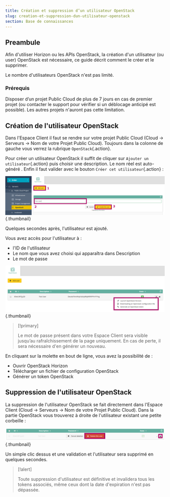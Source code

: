 ```yaml
---
title: Création et suppression d’un utilisateur OpenStack
slug: creation-et-suppression-dun-utilisateur-openstack
section: Base de connaissances
---
```



## Preambule
Afin d'utiliser Horizon ou les APIs OpenStack, la création d'un utilisateur (ou user) OpenStack est nécessaire, ce guide décrit comment le créer et le supprimer.

Le nombre d'utilisateurs OpenStack n'est pas limité.


### Prérequis
Disposer d’un projet Public Cloud de plus de 7 jours en cas de premier projet (ou contacter le support pour vérifier si un déblocage anticipé est possible). Les autres projets n'auront pas cette limitation.


## Création de l'utilisateur OpenStack
Dans l'Espace Client il faut se rendre sur votre projet Public Cloud (Cloud → Serveurs → Nom de votre Projet Public Cloud). Toujours dans la colonne de gauche vous verrez la rubrique `OpenStack`{.action}.

Pour créer un utilisateur OpenStack il suffit de cliquer sur `Ajouter un utilisateur`{.action} puis choisir une description. Le nom réel est auto-généré . Enfin il faut valider avec le bouton `Créer cet utilisateur`{.action} :


![public-cloud](images/add_user.png){.thumbnail}

Quelques secondes après, l'utilisateur est ajouté.

Vous avez accès pour l'utilisateur à :

- l'ID de l'utilisateur
- Le nom que vous avez choisi qui apparaîtra dans Description
- Le mot de passe


![public-cloud](images/add_user_menu.png){.thumbnail}



> [!primary]
>
> Le mot de passe présent dans votre Espace Client sera visible jusqu’au
> rafraîchissement de la page uniquement. En cas de perte, il sera nécessaire
> d'en générer un nouveau.
> 

En cliquant sur la molette en bout de ligne, vous avez la possibilité de :

- Ouvrir OpenStack Horizon
- Télécharger un fichier de configuration OpenStack
- Générer un token OpenStack


## Suppression de l'utilisateur OpenStack
La suppression de l'utilisateur OpenStack se fait directement dans l'Espace Client (Cloud → Serveurs → Nom de votre Projet Public Cloud). Dans la partie OpenStack vous trouverez à droite de l'utilisateur existant une petite corbeille :


![public-cloud](images/delete_user.png){.thumbnail}

Un simple clic dessus et une validation et l'utilisateur sera supprimé en quelques secondes.



> [!alert]
>
> Toute suppression d'utilisateur est définitive et invalidera tous les
> tokens associés, même ceux dont la date d'expiration n'est pas dépassée.
> 
